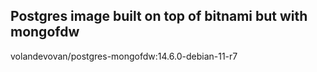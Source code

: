 ## Postgres image built on top of bitnami but with mongofdw

volandevovan/postgres-mongofdw:14.6.0-debian-11-r7